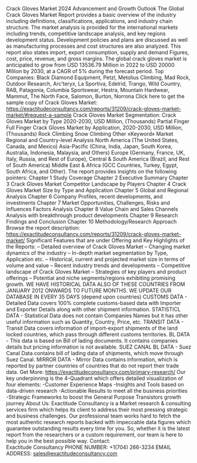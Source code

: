 Crack Gloves Market 2024 Advancement and Growth Outlook
The Global Crack Gloves Market Report provides a basic overview of the industry including definitions, classifications, applications, and industry chain structure. The market analysis is provided for the international markets including trends, competitive landscape analysis, and key regions development status. Development policies and plans are discussed as well as manufacturing processes and cost structures are also analyzed. This report also states import, export consumption, supply and demand Figures, cost, price, revenue, and gross margins.
The global crack gloves market is anticipated to grow from USD 13536.79 Million in 2022 to USD 20000 Million by 2030, at a CAGR of 5% during the forecast period.
Top Companies: Black Diamond Equipment, Petzl, Metolius Climbing, Mad Rock, Outdoor Research, Arc’teryx, La Sportiva, Edelrid, Trango, Wild Country, RAB, Patagonia, Columbia Sportswear, Hestra, Mountain Hardwear, Mammut, The North Face, Salomon, Burton, Norrona
Click here to get the sample copy of Crack Gloves Market:
https://exactitudeconsultancy.com/reports/31209/crack-gloves-market-market/#request-a-sample
Crack Gloves Market Segmentation:
Crack Gloves Market by Type 2020-2030, USD Million, (Thousands)
Partial Finger
Full Finger
Crack Gloves Market by Application, 2020-2030, USD Million, (Thousands)
Rock Climbing
Snow Climbing
Other
«Keyword» Market Regional and Country-level Analysis
North America (The United States, Canada, and Mexico)
Asia-Pacific (China, India, Japan, South Korea, Australia, Indonesia, Malaysia, and Others)
Europe (Germany, France, UK, Italy, Russia, and Rest of Europe), Central & South America (Brazil, and Rest of South America)
Middle East & Africa (GCC Countries, Turkey, Egypt, South Africa, and Other).
The report provides insights on the following pointers:
Chapter 1 Study Coverage
Chapter 2 Executive Summary
Chapter 3 Crack Gloves Market Competitor Landscape by Players
Chapter 4 Crack Gloves Market Size by Type and Application
Chapter 5 Global and Regional Analysis
Chapter 6 Company Profiles, recent developments, and investments
Chapter 7 Market Opportunities, Challenges, Risks and Influences Factors Analysis
Chapter 8 Value Chain and Sales Channels Analysis with breakthrough product developments
Chapter 9 Research Findings and Conclusion
Chapter 10 Methodology/Research Approach
Browse the report description:
https://exactitudeconsultancy.com/reports/31209/crack-gloves-market-market/
Significant Features that are under Offering and Key Highlights of the Reports:
– Detailed overview of Crack Gloves Market
– Changing market dynamics of the industry
– In-depth market segmentation by Type, Application etc.
– Historical, current and projected market size in terms of volume and value
– Recent industry trends and developments
– Competitive landscape of Crack Gloves Market
– Strategies of key players and product offerings
– Potential and niche segments/regions exhibiting promising growth.
WE HAVE HISTORICAL DATA ALSO OF THESE COUNTRIES FROM JANUARY 2012 ONWARDS TO FUTURE MONTHS. WE UPDATE OUR DATABASE IN EVERY 35 DAYS (depend upon countries)
CUSTOMS DATA - Detailed Data covers 100% complete customs-based data with Importer and Exporter Details along with other shipment information.
STATISTICL DATA - Statistical Data does not contain Companies Names but it has other useful information such as Quantity, Country, Price, etc.
TRANSIT DATA - Transit Data covers information of import-export shipments of the land locked countries, which pass through different customs territories.
BL DATA - This data is based on Bill of lading documents. It contains companies details but pricing information is not available.
SUEZ CANAL BL DATA - Suez Canal Data contains bill of lading data of shipments, which move through Suez Canal.
MIRROR DATA - Mirror Data contains information, which is reported by partner countries of countries that do not report their trade data.
Get More: https://exactitudeconsultancy.com/primary-research/
Our key underpinning is the 4-Quadrant which offers detailed visualization of four elements:
-Customer Experience Maps 
-Insights and Tools based on data-driven research
-Actionable Results to meet all the business priorities                                       
-Strategic Frameworks to boost the General Purpose Transistors growth journey
About Us:
Exactitude Consultancy is a Market research & consulting services firm which helps its client to address their most pressing strategic and business challenges. Our professional team works hard to fetch the most authentic research reports backed with impeccable data figures which guarantee outstanding results every time for you. So, whether it is the latest report from the researchers or a custom requirement, our team is here to help you in the best possible way.
Contact:  
Exactitude Consultancy
PHONE NUMBER: +1(704) 266-3234
EMAIL ADDRESS: sales@exactitudeconsultancy.com
